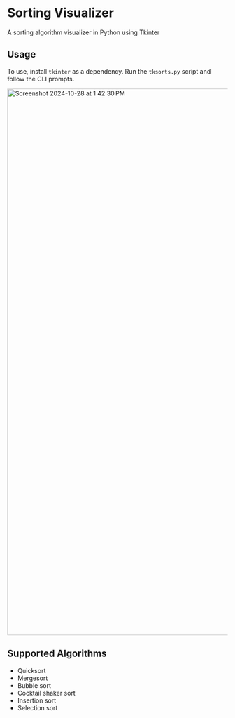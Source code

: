 # Sorting Visualizer
A sorting algorithm visualizer in Python using Tkinter

## Usage
To use, install `tkinter` as a dependency. Run the `tksorts.py` script and follow the CLI prompts.

<img width="1246" alt="Screenshot 2024-10-28 at 1 42 30 PM" src="https://github.com/user-attachments/assets/c02bbdab-9b09-4c7e-b983-210c5f2293d7">

## Supported Algorithms
- Quicksort
- Mergesort
- Bubble sort
- Cocktail shaker sort
- Insertion sort
- Selection sort
